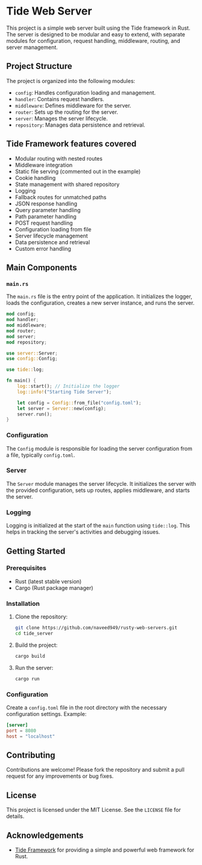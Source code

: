# Tide Web Server

This project is a simple web server built using the Tide framework in Rust. The server is designed to be modular and easy to extend, with separate modules for configuration, request handling, middleware, routing, and server management.

## Project Structure

The project is organized into the following modules:

- `config`: Handles configuration loading and management.
- `handler`: Contains request handlers.
- `middleware`: Defines middleware for the server.
- `router`: Sets up the routing for the server.
- `server`: Manages the server lifecycle.
- `repository`: Manages data persistence and retrieval.

## Tide Framework features covered

- Modular routing with nested routes
- Middleware integration
- Static file serving (commented out in the example)
- Cookie handling
- State management with shared repository
- Logging
- Fallback routes for unmatched paths
- JSON response handling
- Query parameter handling
- Path parameter handling
- POST request handling
- Configuration loading from file
- Server lifecycle management
- Data persistence and retrieval
- Custom error handling

## Main Components

### `main.rs`

The `main.rs` file is the entry point of the application. It initializes the logger, loads the configuration, creates a new server instance, and runs the server.

```rust
mod config;
mod handler;
mod middleware;
mod router;
mod server;
mod repository;

use server::Server;
use config::Config;

use tide::log;

fn main() {
    log::start(); // Initialize the logger
    log::info!("Starting Tide Server");

    let config = Config::from_file("config.toml");
    let server = Server::new(config);
    server.run();
}
```

### Configuration

The `Config` module is responsible for loading the server configuration from a file, typically `config.toml`.

### Server

The `Server` module manages the server lifecycle. It initializes the server with the provided configuration, sets up routes, applies middleware, and starts the server.

### Logging

Logging is initialized at the start of the `main` function using `tide::log`. This helps in tracking the server's activities and debugging issues.

## Getting Started

### Prerequisites

- Rust (latest stable version)
- Cargo (Rust package manager)

### Installation

1. Clone the repository:

    ```sh
    git clone https://github.com/naveed949/rusty-web-servers.git
    cd tide_server
    ```

2. Build the project:

    ```sh
    cargo build
    ```

3. Run the server:

    ```sh
    cargo run
    ```

### Configuration

Create a `config.toml` file in the root directory with the necessary configuration settings. Example:

```toml
[server]
port = 8080
host = "localhost"
```

## Contributing

Contributions are welcome! Please fork the repository and submit a pull request for any improvements or bug fixes.

## License

This project is licensed under the MIT License. See the `LICENSE` file for details.

## Acknowledgements

- [Tide Framework](https://github.com/http-rs/tide) for providing a simple and powerful web framework for Rust.
